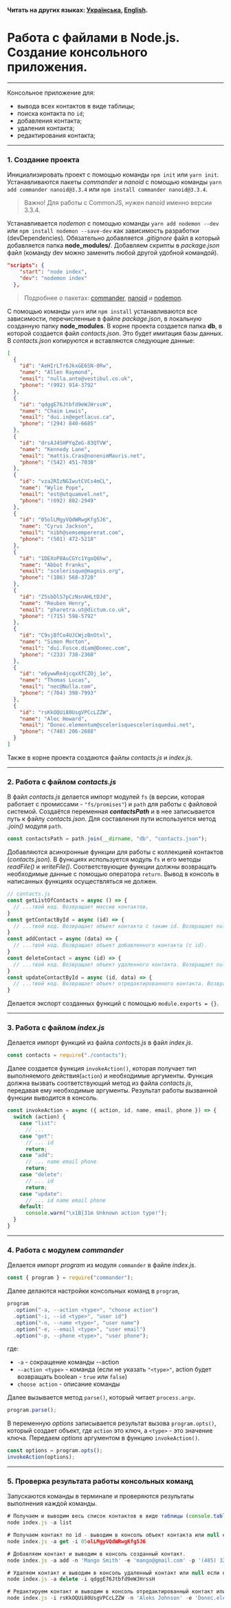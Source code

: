 **Читать на других языках: [Українська](./docs/README.ua.md), [English](./docs/README.en.md).**

# Работа с файлами в Node.js. Создание консольного приложения.
---
Консольное приложение для:
- вывода всех контактов в виде таблицы;
- поиска контакта по `id`;
- добавления контакта;
- удаления контакта;
- редактирования контакта;
---
### 1. Создание проекта
Инициализировать проект с помощью команды `npm init` или `yarn init`. Устанавливаются пакеты *commander* и *nanoid* с помощью команды `yarn add commander nanoid@3.3.4` или `npm install commander nanoid@3.3.4`.
> Важно! Для работы с CommonJS, нужен nanoid именно версии 3.3.4.

Устанавливается *nodemon* с помощью команды `yarn add nodemon --dev` или `npm install nodemon --save-dev` как зависимость разработки (devDependencies). Обязательно добавляется *.gitignore* файл в который добавляется папка **node_modules/**. Добавляем скрипты в *package.json* файл (команду dev можно заменить любой другой удобной командой).
```json
"scripts": {
    "start": "node index",
    "dev": "nodemon index"
  },
```
> Подробнее о пакетах: [commander](https://www.npmjs.com/package/commander), [nanoid](https://www.npmjs.com/package/nanoid) и [nodemon](https://www.npmjs.com/package/nodemon).

С помощью команды `yarn` или `npm install` устанавливаются все зависимости, перечисленные в файле *package.json*, в локальную созданную папку **node_modules**.
В корне проекта создается папка **db**, в которой создается файл *contacts.json*. Это будет имитация базы данных. В *contacts.json* копируются и вставляются следующие данные:
```json
[
  {
    "id": "AeHIrLTr6JkxGE6SN-0Rw",
    "name": "Allen Raymond",
    "email": "nulla.ante@vestibul.co.uk",
    "phone": "(992) 914-3792"
  },
  {
    "id": "qdggE76Jtbfd9eWJHrssH",
    "name": "Chaim Lewis",
    "email": "dui.in@egetlacus.ca",
    "phone": "(294) 840-6685"
  },
  {
    "id": "drsAJ4SHPYqZeG-83QTVW",
    "name": "Kennedy Lane",
    "email": "mattis.Cras@nonenimMauris.net",
    "phone": "(542) 451-7038"
  },
  {
    "id": "vza2RIzNGIwutCVCs4mCL",
    "name": "Wylie Pope",
    "email": "est@utquamvel.net",
    "phone": "(692) 802-2949"
  },
  {
    "id": "05olLMgyVQdWRwgKfg5J6",
    "name": "Cyrus Jackson",
    "email": "nibh@semsempererat.com",
    "phone": "(501) 472-5218"
  },
  {
    "id": "1DEXoP8AuCGYc1YgoQ6hw",
    "name": "Abbot Franks",
    "email": "scelerisque@magnis.org",
    "phone": "(186) 568-3720"
  },
  {
    "id": "Z5sbDlS7pCzNsnAHLtDJd",
    "name": "Reuben Henry",
    "email": "pharetra.ut@dictum.co.uk",
    "phone": "(715) 598-5792"
  },
  {
    "id": "C9sjBfCo4UJCWjzBnOtxl",
    "name": "Simon Morton",
    "email": "dui.Fusce.diam@Donec.com",
    "phone": "(233) 738-2360"
  },
  {
    "id": "e6ywwRe4jcqxXfCZOj_1e",
    "name": "Thomas Lucas",
    "email": "nec@Nulla.com",
    "phone": "(704) 398-7993"
  },
  {
    "id": "rsKkOQUi80UsgVPCcLZZW",
    "name": "Alec Howard",
    "email": "Donec.elementum@scelerisquescelerisquedui.net",
    "phone": "(748) 206-2688"
  }
]
```
Также в корне проекта создаются файлы *contacts.js* и *index.js*.

---
### 2. Работа с файлом *contacts.js*

В файл *contacts.js* делается импорт модулей `fs` (в версии, которая работает с промиссами - `"fs/promises"`) и `path` для работы с файловой системой.
Создаётся переменная ***contactsPath*** и в нее записывается путь к файлу *contacts.json*. Для составления пути используется метод *.join()* модуля `path`.
```js
const contactsPath = path.join(__dirname, "db", "contacts.json");
```
Добавляются асинхронные функции для работы с коллекцией контактов (*contacts.json*). В функциях используется модуль `fs` и его методы *readFile()* и *writeFile()*. Соответствующие функции должны возвращать необходимые данные с помощью оператора `return`. Вывод в консоль в написанных функциях осуществляться не должен.
```js
// contacts.js
const getListOfContacts = async () => {
  // ...твой код. Возвращает массив контактов.
}
const getContactById = async (id) => {
  // ...твой код. Возвращает объект контакта с таким id. Возвращает null, если контакт с таким id не найден.
}
const addContact = async (data) => {
  // ...твой код. Возвращает объект добавленного контакта (с id).
}
const deleteContact = async (id) => {
  // ...твой код. Возвращает объект удаленного контакта. Возвращает null, если контакт с таким id не найден.
}
const updateContactById = async (id, data) => {
  // ...твой код. Возвращает объект отредактированного контакта. Возвращает null, если контакт с таким id не найден.
}
```
Делается экспорт созданных функций с помощью `module.exports = {}`.

---
### 3. Работа с файлом *index.js*

Делается импорт функций из файла *contacts.js* в файл *index.js*.
```js
const contacts = require("./contacts");
```
Далее создается функция `invokeAction()`, которая получает тип выполняемого действия(`action`) и необходимые аргументы. Функция должна вызвать соответствующий метод из файла *contacts.js*, передавая ему необходимые аргументы. Результат работы вызванной функции выводится в консоль.
```js
const invokeAction = async ({ action, id, name, email, phone }) => {
  switch (action) {
    case "list":
      // ...
    case "get":
      // ... id
      return;
    case "add":
      // ... name email phone
      return;
    case "delete":
      // ... id
      return;
    case "update":
      // ... id name email phone
    default:
      console.warn("\x1B[31m Unknown action type!");
  }
}
```
---
### 4. Работа с модулем *commander*

Делается импорт *program* из модуля `commander` в файле *index.js*.
```js
const { program } = require("commander");
```
Далее делаются настройки консольных команд в `program`,
```js
program
  .option("-a, --action <type>", "choose action")
  .option("-i, --id <type>", "user id")
  .option("-n, --name <type>", "user name")
  .option("-e, --email <type>", "user email")
  .option("-p, --phone <type>", "user phone");
```
где:
- `-a` - сокращение команды --action
- `--action <type>` - команда (если не указать `"<type>"`, action будет возвращать boolean - `true` или `false`)
- `choose action` - описание команды

Далее вызывается метод `parse()`, который читает `process.argv`.
```js
program.parse();
```
В переменную *options* записывается результат вызова `program.opts()`, который создает объект, где `action` это ключ, а `<type>` - это значение ключа. Передаем *options* аргументом в функцию `invokeAction()`.
```js
const options = program.opts();
invokeAction(options);
```
---
### 5. Проверка результата работы консольных команд

Запускаются команды в терминале и проверяются результаты выполнения каждой команды.

```js
# Получаем и выводим весь список контактов в виде таблицы (console.table).
node index.js -a list

# Получаем контакт по id - выводим в консоль объект контакта или null если контакта с таким id не существует.
node index.js -a get -i 05olLMgyVQdWRwgKfg5J6

# Добавляем контакт и выводим в консоль созданный контакт.
node index.js -a add -n 'Mango Smith' -e 'mango@gmail.com' -p '(485) 322-22-22'

# Удаляем контакт и выводим в консоль удаленный контакт или null если контакта с таким id не существует.
node index.js -a delete -i qdggE76Jtbfd9eWJHrssH

# Редактируем контакт и выводим в консоль отредактированный контакт или null если контакта с таким id не существует.
node index.js -i rsKkOQUi80UsgVPCcLZZW -n 'Aleks Johnson' -e 'Donec.elementum@scelerisquescelerisquedui.net' -p '(748) 206-2677'
```